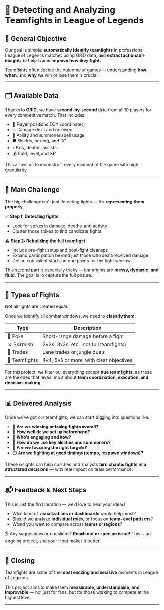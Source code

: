 # 🔎 Detecting and Analyzing Teamfights in League of Legends

## 🎯 General Objective

Our goal is simple: **automatically identify teamfights** in professional League of Legends matches using GRID data, and **extract actionable insights** to help teams **improve how they fight**.

Teamfights often decide the outcome of games — understanding **how**, **when**, and **why** we win or lose them is crucial.

---

## 🗂️ Available Data

Thanks to **GRID**, we have **second-by-second** data from all 10 players for every competitive match. That includes:

- 📍 Player positions (X/Y coordinates)
- 💥 Damage dealt and received
- 🧙 Ability and summoner spell usage
- 🛡️ Shields, healing, and CC
- 💀 Kills, deaths, assists
- 💰 Gold, level, and XP

This allows us to reconstruct every moment of the game with high granularity.

---

## 🧩 Main Challenge

The big challenge isn't just detecting fights — it's **representing them properly**.

✅ **Step 1: Detecting fights**
- Look for spikes in damage, deaths, and activity
- Cluster those spikes to find candidate fights

⚠️ **Step 2: Rebuilding the full teamfight**
- Include pre-fight setup and post-fight cleanups
- Expand participation beyond just those who dealt/received damage
- Define consistent start and end points for the fight window

This second part is especially tricky — teamfights are **messy, dynamic, and fluid**. The goal is to capture the full picture.

---

## 🧠 Types of Fights

Not all fights are created equal.

Once we identify all combat windows, we need to **classify them**:

| Type         | Description                             |
|--------------|-----------------------------------------|
| 🔫 Poke       | Short-range damage before a fight       |
| ⚔️ Skirmish   | 2v2s, 3v3s, etc. (not full teamfights)  |
| 🔄 Trades     | Lane trades or jungle duels             |
| 🧨 Teamfights | 4v4, 5v5 or more, with clear objectives |

For this project, we filter out everything except **true teamfights**, as these are the ones that reveal most about **team coordination, execution, and decision-making**.

---

## 📊 Delivered Analysis

Once we’ve got our teamfights, we can start digging into questions like:

- 🥇 **Are we winning or losing fights overall?**
- 🧭 **How well do we set up beforehand?**
- 🧨 **Who’s engaging and how?**
- 🧯 **How do we use key abilities and summoners?**
- 🎯 **Are we focusing the right targets?**
- ⏱️ **Are we fighting at good timings (tempo, respawn windows)?**

These insights can help coaches and analysts **turn chaotic fights into structured decisions** — with real impact on team performance.

---

## 📬 Feedback & Next Steps

This is just the first iteration — we’d love to hear your ideas!

- What kind of **visualizations or dashboards** would help most?
- Should we analyze **individual roles**, or focus on **team-level patterns**?
- Would you want to compare across **teams or regions**?

👂 Any suggestions or questions? **Reach out or open an issue!** This is an ongoing project, and your input makes it better.

---

## 🏁 Closing

Teamfights are some of the **most exciting and decisive** moments in League of Legends.

This project aims to make them **measurable, understandable, and improvable** — not just for fans, but for those working to compete at the highest level.

---

